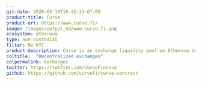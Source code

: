 ```yaml
---
git-date: 2020-03-10T10:35:33-07:00
product-title: Curve
product-url: https://www.curve.fi/
image: /images/output_md/www.curve.fi.png
ecosystem: ethereum
type: non-custodial
filter: No KYC
product-description: Curve is an exchange liquidity pool on Ethereum designed for extremely efficient stablecoin trading.  
coltitle:  "Decentralized exchanges"
colpermalink: exchanges
twitter: https://twitter.com/CurveFinance
github: https://github.com/curvefi/curve-contract
---
```

